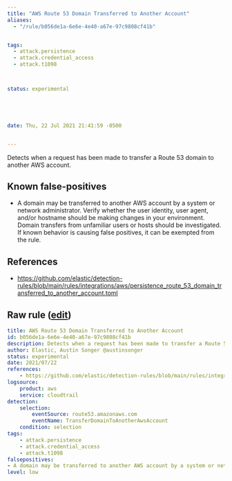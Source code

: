 ```yaml
---
title: "AWS Route 53 Domain Transferred to Another Account"
aliases:
  - "/rule/b056de1a-6e6e-4e40-a67e-97c9808cf41b"


tags:
  - attack.persistence
  - attack.credential_access
  - attack.t1098



status: experimental





date: Thu, 22 Jul 2021 21:41:59 -0500


---
```


Detects when a request has been made to transfer a Route 53 domain to another AWS account.

<!--more-->


## Known false-positives

* A domain may be transferred to another AWS account by a system or network administrator. Verify whether the user identity, user agent, and/or hostname should be making changes in your environment. Domain transfers from unfamiliar users or hosts should be investigated. If known behavior is causing false positives, it can be exempted from the rule.



## References

* https://github.com/elastic/detection-rules/blob/main/rules/integrations/aws/persistence_route_53_domain_transferred_to_another_account.toml


## Raw rule ([edit](https://github.com/SigmaHQ/sigma/edit/master/rules/cloud/aws/aws_route_53_domain_transferred_to_another_account.yml))
```yaml
title: AWS Route 53 Domain Transferred to Another Account
id: b056de1a-6e6e-4e40-a67e-97c9808cf41b
description: Detects when a request has been made to transfer a Route 53 domain to another AWS account.
author: Elastic, Austin Songer @austinsonger
status: experimental
date: 2021/07/22
references:
    - https://github.com/elastic/detection-rules/blob/main/rules/integrations/aws/persistence_route_53_domain_transferred_to_another_account.toml
logsource:
    product: aws
    service: cloudtrail
detection:
    selection:
        eventSource: route53.amazonaws.com
        eventName: TransferDomainToAnotherAwsAccount
    condition: selection
tags:
    - attack.persistence
    - attack.credential_access
    - attack.t1098
falsepositives:
- A domain may be transferred to another AWS account by a system or network administrator. Verify whether the user identity, user agent, and/or hostname should be making changes in your environment. Domain transfers from unfamiliar users or hosts should be investigated. If known behavior is causing false positives, it can be exempted from the rule.
level: low

```
